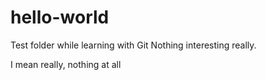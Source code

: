 # hello-world
Test folder while learning with Git
Nothing interesting really.

I mean really, nothing at all
